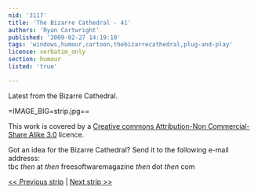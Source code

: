 ```yaml
---
nid: '3117'
title: 'The Bizarre Cathedral - 41'
authors: 'Ryan Cartwright'
published: '2009-02-27 14:19:10'
tags: 'windows,humour,cartoon,thebizarrecathedral,plug-and-play'
license: verbatim_only
section: humour
listed: 'true'

---
```

Latest from the Bizarre Cathedral.

<!--break-->

=IMAGE_BIG=strip.jpg==

This work is covered by a [Creative commons Attribution-Non Commercial-Share Alike 3.0](http://creativecommons.org/licenses/by-nc-sa/3.0/) licence.

Got an idea for the Bizarre Cathedral? Send it to the following e-mail addresss:  
tbc _then_ at _then_ freesoftwaremagazine _then_ dot _then_ com

[<< Previous strip](http://www.freesoftwaremagazine.com/columns/bizarre_cathedral_40) | [Next strip >>](http://www.freesoftwaremagazine.com/columns/bizarre_cathedral_42)